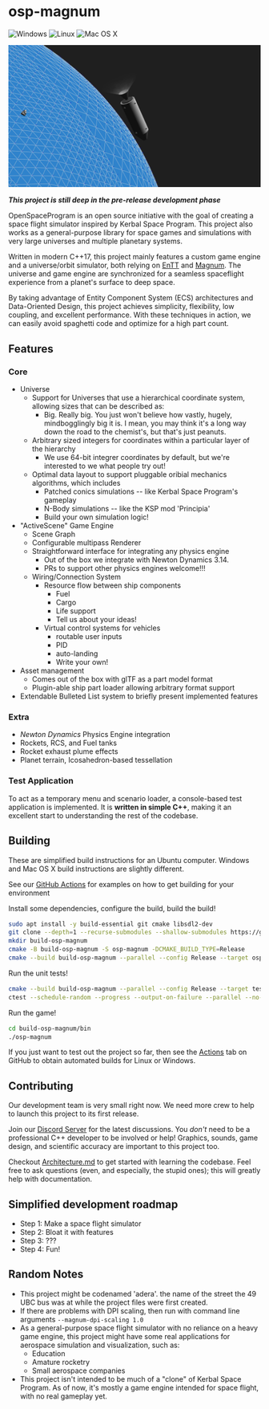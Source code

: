 # osp-magnum
![Windows](https://github.com/TheOpenSpaceProgram/osp-magnum/actions/workflows/windows.yml/badge.svg)
![Linux](https://github.com/TheOpenSpaceProgram/osp-magnum/actions/workflows/linux.yml/badge.svg)
![Mac OS X](https://github.com/TheOpenSpaceProgram/osp-magnum/actions/workflows/macos.yml/badge.svg)

![screenshot](screenshot0.png?raw=true "A Debug-rendered vehicle composed of parts flying over a planet.")

***This project is still deep in the pre-release development phase***

OpenSpaceProgram is an open source initiative with the goal of creating a space flight simulator inspired by Kerbal Space Program. This project also works as a general-purpose library for space games and simulations with very large universes and multiple planetary systems.

Written in modern C++17, this project mainly features a custom game engine and a universe/orbit simulator, both relying on [EnTT](https://github.com/skypjack/entt/) and [Magnum](https://github.com/mosra/magnum). The universe and game engine are synchronized for a seamless spaceflight experience from a planet's surface to deep space.

By taking advantage of Entity Component System (ECS) architectures and Data-Oriented Design, this project achieves simplicity, flexibility, low coupling, and excellent performance. With these techniques in action, we can easily avoid spaghetti code and optimize for a high part count.

## Features

### Core

* Universe
  * Support for Universes that use a hierarchical coordinate system, allowing sizes that can be described as:
    * Big. Really big. You just won't believe how vastly, hugely, mindbogglingly big it is. I mean, you may think it's a long way down the road to the chemist's, but that's just peanuts.
  * Arbitrary sized integers for coordinates within a particular layer of the hierarchy
    * We use 64-bit integrer coordinates by default, but we're interested to we what people try out!
  * Optimal data layout to support pluggable oribial mechanics algorithms, which includes
    * Patched conics simulations -- like Kerbal Space Program's gameplay
    * N-Body simulations -- like the KSP mod 'Principia'
    * Build your own simulation logic!
* "ActiveScene" Game Engine
  * Scene Graph
  * Configurable multipass Renderer
  * Straightforward interface for integrating any physics engine
    * Out of the box we integrate with Newton Dynamics 3.14.
    * PRs to support other physics engines welcome!!!
  * Wiring/Connection System
    * Resource flow between ship components
      * Fuel
      * Cargo
      * Life support
      * Tell us about your ideas!
    * Virtual control systems for vehicles
      * routable user inputs
      * PID
      * auto-landing
      * Write your own!
* Asset management
  * Comes out of the box with glTF as a part model format
  * Plugin-able ship part loader allowing arbitrary format support
* Extendable Bulleted List system to briefly present implemented features

### Extra

* *Newton Dynamics* Physics Engine integration
* Rockets, RCS, and Fuel tanks
* Rocket exhaust plume effects 
* Planet terrain, Icosahedron-based tessellation

### Test Application

To act as a temporary menu and scenario loader, a console-based test application is implemented. It is **written in simple C++**, making it an excellent start to understanding the rest of the codebase.

## Building

These are simplified build instructions for an Ubuntu computer. Windows and Mac OS X build instructions are slightly different.

See our [GitHub Actions](https://github.com/TheOpenSpaceProgram/osp-magnum/tree/master/.github/workflows) for examples on how to get building for your environment

Install some dependencies, configure the build, build the build!

```bash
sudo apt install -y build-essential git cmake libsdl2-dev
git clone --depth=1 --recurse-submodules --shallow-submodules https://github.com/TheOpenSpaceProgram/osp-magnum.git osp-magnum
mkdir build-osp-magnum
cmake -B build-osp-magnum -S osp-magnum -DCMAKE_BUILD_TYPE=Release
cmake --build build-osp-magnum --parallel --config Release --target osp-magnum
```

Run the unit tests!

```bash
cmake --build build-osp-magnum --parallel --config Release --target test
ctest --schedule-random --progress --output-on-failure --parallel --no-tests error --build-config Release --test-dir build/test
```

Run the game!

```bash
cd build-osp-magnum/bin
./osp-magnum
```

If you just want to test out the project so far, then see the [Actions](https://github.com/TheOpenSpaceProgram/osp-magnum/actions) tab on GitHub to obtain automated builds for Linux or Windows.

## Contributing

Our development team is very small right now. We need more crew to help to launch this project to its first release.

Join our [Discord Server](https://discord.gg/7xFsKRg) for the latest discussions. You *don't* need to be a professional C++ developer to be involved or help! Graphics, sounds, game design, and scientific accuracy are important to this project too.

Checkout [Architecture.md](docs/architecture.md) to get started with learning the codebase. Feel free to ask questions (even, and especially, the stupid ones); this will greatly help with documentation.

## Simplified development roadmap

* Step 1: Make a space flight simulator
* Step 2: Bloat it with features
* Step 3: ???
* Step 4: Fun!

## Random Notes
* This project might be codenamed 'adera'. the name of the street the 49 UBC bus was at while the project files were first created.
* If there are problems with DPI scaling, then run with command line arguments `--magnum-dpi-scaling 1.0`
* As a general-purpose space flight simulator with no reliance on a heavy game engine, this project might have some real applications for aerospace simulation and visualization, such as:
  * Education
  * Amature rocketry
  * Small aerospace companies
* This project isn't intended to be much of a "clone" of Kerbal Space Program. As of now, it's mostly a game engine intended for space flight, with no real gameplay yet.

